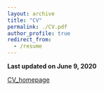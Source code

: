 ```yaml
---
layout: archive
title: "CV"
permalink: ./CV.pdf
author_profile: true
redirect_from:
  - /resume
---
```



**Last updated on June 9, 2020**

[CV_homepage](./CV.pdf )

